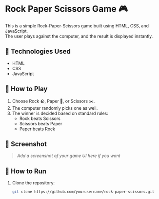 # Rock Paper Scissors Game 🎮

This is a simple Rock-Paper-Scissors game built using HTML, CSS, and JavaScript.  
The user plays against the computer, and the result is displayed instantly.

## 🔧 Technologies Used

- HTML
- CSS
- JavaScript

## 🎯 How to Play

1. Choose Rock 🪨, Paper 📄, or Scissors ✂️.
2. The computer randomly picks one as well.
3. The winner is decided based on standard rules:
   - Rock beats Scissors
   - Scissors beats Paper
   - Paper beats Rock

## 📸 Screenshot

> _Add a screenshot of your game UI here if you want_

## 🚀 How to Run

1. Clone the repository:
   ```bash
   git clone https://github.com/yourusername/rock-paper-scissors.git
